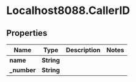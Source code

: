 # Localhost8088.CallerID

## Properties
Name | Type | Description | Notes
------------ | ------------- | ------------- | -------------
**name** | **String** |  | 
**_number** | **String** |  | 
